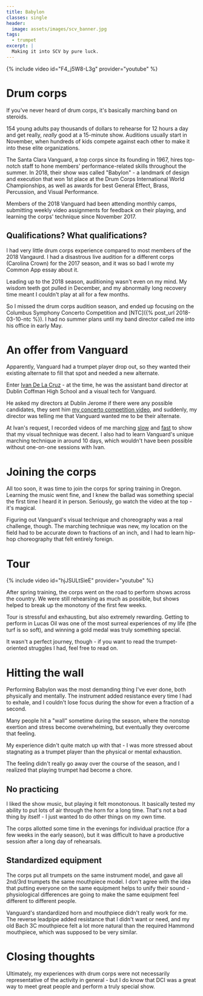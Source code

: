 ```yaml
---
title: Babylon
classes: single
header:
  image: assets/images/scv_banner.jpg
tags:
  - trumpet
excerpt: |
  Making it into SCV by pure luck.
---
```


{% include video id="F4_j5W8-L3g" provider="youtube" %}

# Drum corps

If you've never heard of drum corps, it's basically marching band on steroids.

154 young adults pay thousands of dollars to rehearse for 12 hours a day and get
really, _really_ good at a 15-minute show. Auditions usually start in November,
when hundreds of kids compete against each other to make it into these elite
organizations.

The Santa Clara Vanguard, a top corps since its founding in 1967, hires
top-notch staff to hone members' performance-related skills throughout the
summer. In 2018, their show was called "Babylon" - a landmark of design and
execution that won 1st place at the Drum Corps International World
Championships, as well as awards for best General Effect, Brass, Percussion, and
Visual Performance.

Members of the 2018 Vanguard had been attending monthly camps, submitting weekly
video assignments for feedback on their playing, and learning the corps'
technique since November 2017.

## Qualifications? What qualifications?

I had very little drum corps experience compared to most members of the 2018
Vangaurd. I had a disastrous live audition for a different corps (Carolina
Crown) for the 2017 season, and it was so bad I wrote my Common App essay about
it.

Leading up to the 2018 season, auditioning wasn't even on my mind. My wisdom
teeth got pulled in December, and my abnormally long recovery time meant I
couldn't play at all for a few months.

So I missed the drum corps audition season, and ended up focusing on the
Columbus Symphony Concerto Competition and [NTC]({% post_url 2018-03-10-ntc %}).
I had no summer plans until my band director called me into his office in early
May.

# An offer from Vanguard

Apparently, Vanguard had a trumpet player drop out, so they wanted their
existing alternate to fill that spot and needed a new alternate.

Enter [Ivan De La Cruz](https://www.scvanguard.org/dvteam/ivan-de-la-cruz/) - at
the time, he was the assistant band director at Dublin Coffman High School and a
visual tech for Vanguard.

He asked my directors at Dublin Jerome if there were any possible candidates,
they sent him [my concerto competition video](https://youtu.be/ywQ-G9Mw_1w), and
suddenly, my director was telling me that Vanguard wanted me to be their
alternate.

At Ivan's request, I recorded videos of me marching
[slow](https://youtu.be/dp5gySh43r4) and [fast](https://youtu.be/-evfcK9Ts-k) to
show that my visual technique was decent. I also had to learn Vanguard's unique
marching technique in around 10 days, which wouldn't have been possible without
one-on-one sessions with Ivan.

# Joining the corps

All too soon, it was time to join the corps for spring training in Oregon.
Learning the music went fine, and I knew the ballad was something special the
first time I heard it in person. Seriously, go watch the video at the top - it's
magical.

Figuring out Vanguard's visual technique and choreography was a real challenge,
though. The marching technique was new, my location on the field had to be
accurate down to fractions of an inch, and I had to learn hip-hop choreography
that felt entirely foreign.

# Tour

{% include video id="hjJSULtSieE" provider="youtube" %}

After spring training, the corps went on the road to perform shows across the
country. We were still rehearsing as much as possible, but shows helped to break
up the monotony of the first few weeks.

Tour is stressful and exhausting, but also extremely rewarding. Getting to
perform in Lucas Oil was one of the most surreal experiences of my life (the
turf is so soft), and winning a gold medal was truly something special.

It wasn't a perfect journey, though - if you want to read the trumpet-oriented
struggles I had, feel free to read on.

# Hitting the wall

Performing Babylon was the most demanding thing I've ever done, both physically
and mentally. The instrument added resistance every time I had to exhale, and I
couldn't lose focus during the show for even a fraction of a second.

Many people hit a "wall" sometime during the season, where the nonstop exertion
and stress become overwhelming, but eventually they overcome that feeling.

My experience didn't quite match up with that - I was more stressed about
stagnating as a trumpet player than the physical or mental exhaustion.

The feeling didn't really go away over the course of the season, and I realized
that playing trumpet had become a chore.

## No practicing

I liked the show music, but playing it felt monotonous. It basically tested my
ability to put lots of air through the horn for a long time. That's not a bad
thing by itself - I just wanted to do other things on my own time.

The corps allotted some time in the evenings for individual practice (for a few
weeks in the early season), but it was difficult to have a productive session
after a long day of rehearsals.

## Standardized equipment

The corps put all trumpets on the same instrument model, and gave all 2nd/3rd
trumpets the same mouthpiece model. I don't agree with the idea that putting
everyone on the same equipment helps to unify their sound - physiological
differences are going to make the same equipment feel different to different
people.

Vanguard's standardized horn and mouthpiece didn't really work for me. The
reverse leadpipe added resistance that I didn't want or need, and my old Bach 3C
mouthpiece felt a lot more natural than the required Hammond mouthpiece, which
was supposed to be very similar.

# Closing thoughts

Ultimately, my experiences with drum corps were not necessarily representative
of the activity in general - but I do know that DCI was a great way to meet
great people and perform a truly special show.
